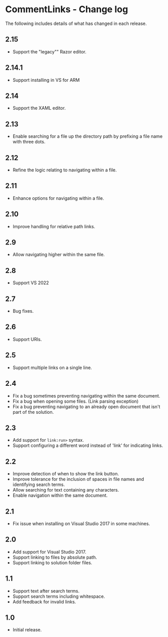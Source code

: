 # CommentLinks - Change log

The following includes details of what has changed in each release.

## 2.15

- Support the "legacy"" Razor editor.

## 2.14.1

- Support installing in VS for ARM

## 2.14

- Support the XAML editor.

## 2.13

- Enable searching for a file up the directory path by prefixing a file name with three dots.

## 2.12

- Refine the logic relating to navigating within a file.

## 2.11

- Enhance options for navigating within a file.

## 2.10

- Improve handling for relative path links.

## 2.9

- Allow navigating higher within the same file.

## 2.8

- Support VS 2022

## 2.7

- Bug fixes.

## 2.6

- Support URIs.

## 2.5

- Support multiple links on a single line.

## 2.4

- Fix a bug sometimes preventing navigating within the same document.
- Fix a bug when opening some files. (Link parsing exception)
- Fix a bug preventing navigating to an already open document that isn't part of the solution.

## 2.3

- Add support for `link:run>` syntax.
- Support configuring a different word instead of 'link' for indicating links.

## 2.2

- Improve detection of when to show the link button.
- Improve tolerance for the inclusion of spaces in file names and identifying search terms.
- Allow searching for text containing any characters.
- Enable navigation within the same document.

## 2.1

- Fix issue when installing on Visual Studio 2017 in some machines.

## 2.0

- Add support for Visual Studio 2017.
- Support linking to files by absolute path.
- Support linking to solution folder files.

## 1.1

- Support text after search terms.
- Support search terms including whitespace.
- Add feedback for invalid links.

## 1.0

- Initial release.
